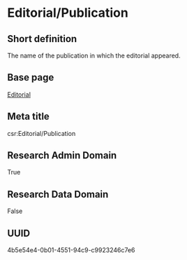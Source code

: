 # Editorial/Publication
## Short definition
The name of the publication in which the editorial appeared.
## Base page
[Editorial](https://github.com/EuroCRIS/CASRAI-Dictionairies/blob/main/Objects/Editorial.md)
## Meta title
csr:Editorial/Publication
## Research Admin Domain
True
## Research Data Domain
False
## UUID
4b5e54e4-0b01-4551-94c9-c9923246c7e6
